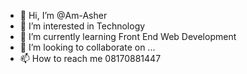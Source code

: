 - 👋 Hi, I’m @Am-Asher
- 👀 I’m interested in Technology 
- 🌱 I’m currently learning Front End Web Development 
- 💞️ I’m looking to collaborate on ...
- 📫 How to reach me 08170881447

<!---
Am-Asher/Am-Asher is a ✨ special ✨ repository because its `README.md` (this file) appears on your GitHub profile.
You can click the Preview link to take a look at your changes.
--->
